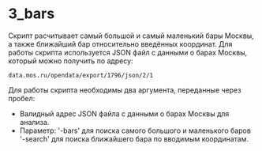 # 3_bars
Скрипт расчитывает самый большой и самый маленький бары Москвы, а также ближайший бар относительно введённых координат. Для работы скрипта используется JSON файл с данными о барах Москвы, который можно получить по адресу:
    
    data.mos.ru/opendata/export/1796/json/2/1

Для работы скрипта необходимы два аргумента, переданные через пробел:
- Валидный адрес JSON файла с данными о барах Москвы для анализа. 
- Параметр:
 '-bars' для поиска самого большого и маленького баров 
 '-search' для поиска ближайшего бара по вводимым координатам.
